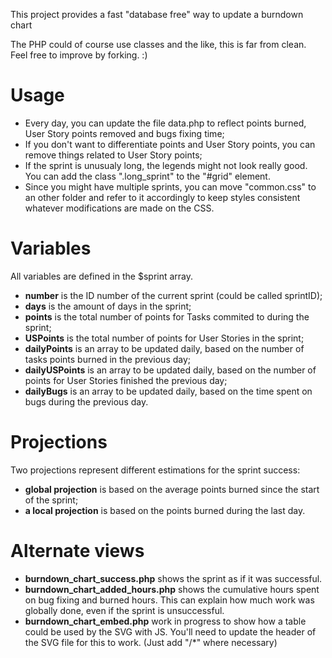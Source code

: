 This project provides a fast "database free" way to update a burndown chart

The PHP could of course use classes and the like, this is far from clean.
Feel free to improve by forking. :)


Usage
=====

* Every day, you can update the file data.php to reflect points burned, User Story points removed and bugs fixing time;
* If you don't want to differentiate points and User Story points, you can remove things related to User Story points;
* If the sprint is unusualy long, the legends might not look really good. You can add the class ".long_sprint" to the "#grid" element.
* Since you might have multiple sprints, you can move "common.css" to an other folder and refer to it accordingly to keep styles consistent whatever modifications are made on the CSS.



Variables
=========

All variables are defined in the $sprint array.
* **number**
  is the ID number of the current sprint (could be called sprintID);
* **days**
  is the amount of days in the sprint;
* **points**
  is the total number of points for Tasks commited to during the sprint;
* **USPoints**
  is the total number of points for User Stories in the sprint;
* **dailyPoints**
  is an array to be updated daily, based on the number of tasks points burned in the previous day;
* **dailyUSPoints**
  is an array to be updated daily, based on the number of points for User Stories finished the previous day;
* **dailyBugs**
  is an array to be updated daily, based on the time spent on bugs during the previous day.



Projections
===========

Two projections represent different estimations for the sprint success:
* **global projection**
  is based on the average points burned since the start of the sprint;
* **a local projection**
  is based on the points burned during the last day.



Alternate views
===============

* **burndown_chart_success.php**
  shows the sprint as if it was successful.
* **burndown_chart_added_hours.php**
  shows the cumulative hours spent on bug fixing and burned hours. This can explain how much work was globally done, even if the sprint is unsuccessful.
* **burndown_chart_embed.php**
  work in progress to show how a table could be used by the SVG with JS. You'll need to update the header of the SVG file for this to work. (Just add "/*" where necessary)

